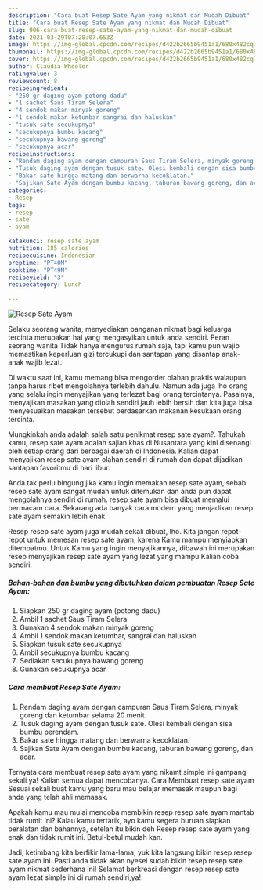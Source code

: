 ```yaml
---
description: "Cara buat Resep Sate Ayam yang nikmat dan Mudah Dibuat"
title: "Cara buat Resep Sate Ayam yang nikmat dan Mudah Dibuat"
slug: 906-cara-buat-resep-sate-ayam-yang-nikmat-dan-mudah-dibuat
date: 2021-03-29T07:28:07.653Z
image: https://img-global.cpcdn.com/recipes/d422b2665b9451a1/680x482cq70/resep-sate-ayam-foto-resep-utama.jpg
thumbnail: https://img-global.cpcdn.com/recipes/d422b2665b9451a1/680x482cq70/resep-sate-ayam-foto-resep-utama.jpg
cover: https://img-global.cpcdn.com/recipes/d422b2665b9451a1/680x482cq70/resep-sate-ayam-foto-resep-utama.jpg
author: Claudia Wheeler
ratingvalue: 3
reviewcount: 8
recipeingredient:
- "250 gr daging ayam potong dadu"
- "1 sachet Saus Tiram Selera"
- "4 sendok makan minyak goreng"
- "1 sendok makan ketumbar sangrai dan haluskan"
- "tusuk sate secukupnya"
- "secukupnya bumbu kacang"
- "secukupnya bawang goreng"
- "secukupnya acar"
recipeinstructions:
- "Rendam daging ayam dengan campuran Saus Tiram Selera, minyak goreng dan ketumbar selama 20 menit."
- "Tusuk daging ayam dengan tusuk sate. Olesi kembali dengan sisa bumbu perendam."
- "Bakar sate hingga matang dan berwarna kecoklatan."
- "Sajikan Sate Ayam dengan bumbu kacang, taburan bawang goreng, dan acar."
categories:
- Resep
tags:
- resep
- sate
- ayam

katakunci: resep sate ayam 
nutrition: 185 calories
recipecuisine: Indonesian
preptime: "PT40M"
cooktime: "PT49M"
recipeyield: "3"
recipecategory: Lunch

---
```



![Resep Sate Ayam](https://img-global.cpcdn.com/recipes/d422b2665b9451a1/680x482cq70/resep-sate-ayam-foto-resep-utama.jpg)

Selaku seorang wanita, menyediakan panganan nikmat bagi keluarga tercinta merupakan hal yang mengasyikan untuk anda sendiri. Peran seorang  wanita Tidak hanya mengurus rumah saja, tapi kamu pun wajib memastikan keperluan gizi tercukupi dan santapan yang disantap anak-anak wajib lezat.

Di waktu  saat ini, kamu memang bisa mengorder olahan praktis walaupun tanpa harus ribet mengolahnya terlebih dahulu. Namun ada juga lho orang yang selalu ingin menyajikan yang terlezat bagi orang tercintanya. Pasalnya, menyajikan masakan yang diolah sendiri jauh lebih bersih dan kita juga bisa menyesuaikan masakan tersebut berdasarkan makanan kesukaan orang tercinta. 



Mungkinkah anda adalah salah satu penikmat resep sate ayam?. Tahukah kamu, resep sate ayam adalah sajian khas di Nusantara yang kini disenangi oleh setiap orang dari berbagai daerah di Indonesia. Kalian dapat menyajikan resep sate ayam olahan sendiri di rumah dan dapat dijadikan santapan favoritmu di hari libur.

Anda tak perlu bingung jika kamu ingin memakan resep sate ayam, sebab resep sate ayam sangat mudah untuk ditemukan dan anda pun dapat mengolahnya sendiri di rumah. resep sate ayam bisa dibuat memalui bermacam cara. Sekarang ada banyak cara modern yang menjadikan resep sate ayam semakin lebih enak.

Resep resep sate ayam juga mudah sekali dibuat, lho. Kita jangan repot-repot untuk memesan resep sate ayam, karena Kamu mampu menyiapkan ditempatmu. Untuk Kamu yang ingin menyajikannya, dibawah ini merupakan resep menyajikan resep sate ayam yang lezat yang mampu Kalian coba sendiri.

<!--inarticleads1-->

##### Bahan-bahan dan bumbu yang dibutuhkan dalam pembuatan Resep Sate Ayam:

1. Siapkan 250 gr daging ayam (potong dadu)
1. Ambil 1 sachet Saus Tiram Selera
1. Gunakan 4 sendok makan minyak goreng
1. Ambil 1 sendok makan ketumbar, sangrai dan haluskan
1. Siapkan tusuk sate secukupnya
1. Ambil secukupnya bumbu kacang
1. Sediakan secukupnya bawang goreng
1. Gunakan secukupnya acar




<!--inarticleads2-->

##### Cara membuat Resep Sate Ayam:

1. Rendam daging ayam dengan campuran Saus Tiram Selera, minyak goreng dan ketumbar selama 20 menit.
1. Tusuk daging ayam dengan tusuk sate. Olesi kembali dengan sisa bumbu perendam.
1. Bakar sate hingga matang dan berwarna kecoklatan.
1. Sajikan Sate Ayam dengan bumbu kacang, taburan bawang goreng, dan acar.




Ternyata cara membuat resep sate ayam yang nikamt simple ini gampang sekali ya! Kalian semua dapat mencobanya. Cara Membuat resep sate ayam Sesuai sekali buat kamu yang baru mau belajar memasak maupun bagi anda yang telah ahli memasak.

Apakah kamu mau mulai mencoba membikin resep resep sate ayam mantab tidak rumit ini? Kalau kamu tertarik, ayo kamu segera buruan siapkan peralatan dan bahannya, setelah itu bikin deh Resep resep sate ayam yang enak dan tidak rumit ini. Betul-betul mudah kan. 

Jadi, ketimbang kita berfikir lama-lama, yuk kita langsung bikin resep resep sate ayam ini. Pasti anda tiidak akan nyesel sudah bikin resep resep sate ayam nikmat sederhana ini! Selamat berkreasi dengan resep resep sate ayam lezat simple ini di rumah sendiri,ya!.

